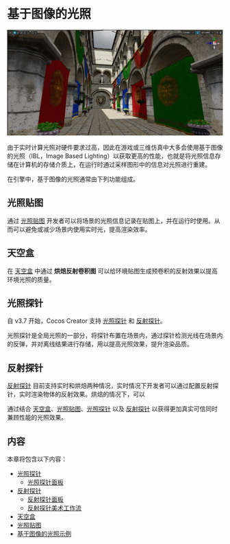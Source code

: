 # 基于图像的光照

![preview](img/index.png)

由于实时计算光照对硬件要求过高，因此在游戏或三维仿真中大多会使用基于图像的光照（IBL，Image Based Lighting）以获取更高的性能，也就是将光照信息存储在计算机的存储介质上，在运行时通过采样图形中的信息对光照进行重建。

在引擎中，基于图像的光照通常由下列功能组成。

## 光照贴图

通过 [光照贴图](../lightmap.md) 开发者可以将场景的光照信息记录在贴图上，并在运行时使用。从而可以避免或减少场景内使用实时光，提高渲染效率。

## 天空盒

在 [天空盒](../../skybox.md) 中通过 **烘焙反射卷积图** 可以给环境贴图生成预卷积的反射效果以提高环境光照的质量。

## 光照探针

自 v3.7 开始，Cocos Creator 支持 [光照探针](light-probe.md) 和 [反射探针](reflection-probe.md)。

光照探针是全局光照的一部分，将探针布置在场景内，通过探针检测光线在场景内的反弹，并对离线结果进行存储，用以提高光照效果，提升渲染品质。

## 反射探针

 [反射探针](reflection-probe.md) 目前支持实时和烘焙两种情况，实时情况下开发者可以通过配置反射探针，实时渲染物体的反射效果。烘焙的情况下，可以

通过结合 [天空盒](../../skybox.md)、[光照贴图](../lightmap.md)、[光照探针](./light-probe.md) 以及 [反射探针](reflection-probe.md) 以获得更加真实可信同时兼顾性能的光照效果。

## 内容

本章将包含以下内容：

- [光照探针](light-probe.md)
    - [光照探针面板](light-probe-panel.md)
- [反射探针](reflection-probe.md)
    - [反射探针面板](reflection-probe-panel.md)
    - [反射探针美术工作流](reflection-art-workflow.md)
- [天空盒](../../skybox.md)
- [光照贴图](../lightmap.md)
- [基于图像的光照示例](example.md)
